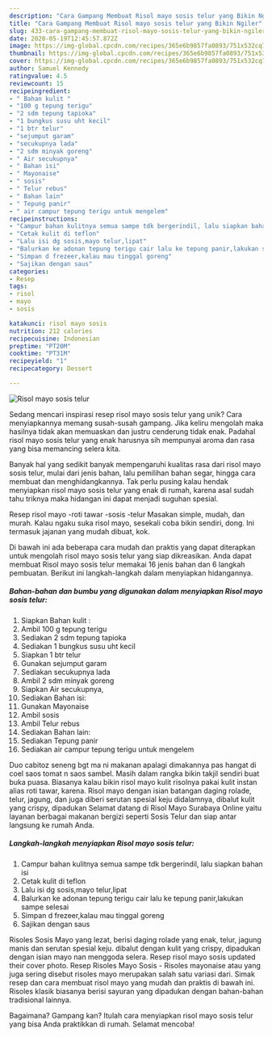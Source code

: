 ```yaml
---
description: "Cara Gampang Membuat Risol mayo sosis telur yang Bikin Ngiler"
title: "Cara Gampang Membuat Risol mayo sosis telur yang Bikin Ngiler"
slug: 433-cara-gampang-membuat-risol-mayo-sosis-telur-yang-bikin-ngiler
date: 2020-05-19T12:45:57.872Z
image: https://img-global.cpcdn.com/recipes/365e6b9857fa0893/751x532cq70/risol-mayo-sosis-telur-foto-resep-utama.jpg
thumbnail: https://img-global.cpcdn.com/recipes/365e6b9857fa0893/751x532cq70/risol-mayo-sosis-telur-foto-resep-utama.jpg
cover: https://img-global.cpcdn.com/recipes/365e6b9857fa0893/751x532cq70/risol-mayo-sosis-telur-foto-resep-utama.jpg
author: Samuel Kennedy
ratingvalue: 4.5
reviewcount: 15
recipeingredient:
- " Bahan kulit "
- "100 g tepung terigu"
- "2 sdm tepung tapioka"
- "1 bungkus susu uht kecil"
- "1 btr telur"
- "sejumput garam"
- "secukupnya lada"
- "2 sdm minyak goreng"
- " Air secukupnya"
- " Bahan isi"
- " Mayonaise"
- " sosis"
- " Telur rebus"
- " Bahan lain"
- " Tepung panir"
- " air campur tepung terigu untuk mengelem"
recipeinstructions:
- "Campur bahan kulitnya semua sampe tdk bergerindil, lalu siapkan bahan isi"
- "Cetak kulit di teflon"
- "Lalu isi dg sosis,mayo telur,lipat"
- "Balurkan ke adonan tepung terigu cair lalu ke tepung panir,lakukan sampe selesai"
- "Simpan d frezeer,kalau mau tinggal goreng"
- "Sajikan dengan saus"
categories:
- Resep
tags:
- risol
- mayo
- sosis

katakunci: risol mayo sosis 
nutrition: 212 calories
recipecuisine: Indonesian
preptime: "PT20M"
cooktime: "PT31M"
recipeyield: "1"
recipecategory: Dessert

---
```



![Risol mayo sosis telur](https://img-global.cpcdn.com/recipes/365e6b9857fa0893/751x532cq70/risol-mayo-sosis-telur-foto-resep-utama.jpg)

Sedang mencari inspirasi resep risol mayo sosis telur yang unik? Cara menyiapkannya memang susah-susah gampang. Jika keliru mengolah maka hasilnya tidak akan memuaskan dan justru cenderung tidak enak. Padahal risol mayo sosis telur yang enak harusnya sih mempunyai aroma dan rasa yang bisa memancing selera kita.

Banyak hal yang sedikit banyak mempengaruhi kualitas rasa dari risol mayo sosis telur, mulai dari jenis bahan, lalu pemilihan bahan segar, hingga cara membuat dan menghidangkannya. Tak perlu pusing kalau hendak menyiapkan risol mayo sosis telur yang enak di rumah, karena asal sudah tahu triknya maka hidangan ini dapat menjadi suguhan spesial.

Resep risol mayo -roti tawar -sosis -telur Masakan simple, mudah, dan murah. Kalau ngaku suka risol mayo, sesekali coba bikin sendiri, dong. Ini termasuk jajanan yang mudah dibuat, kok.


Di bawah ini ada beberapa cara mudah dan praktis yang dapat diterapkan untuk mengolah risol mayo sosis telur yang siap dikreasikan. Anda dapat membuat Risol mayo sosis telur memakai 16 jenis bahan dan 6 langkah pembuatan. Berikut ini langkah-langkah dalam menyiapkan hidangannya.

<!--inarticleads1-->

##### Bahan-bahan dan bumbu yang digunakan dalam menyiapkan Risol mayo sosis telur:

1. Siapkan  Bahan kulit :
1. Ambil 100 g tepung terigu
1. Sediakan 2 sdm tepung tapioka
1. Sediakan 1 bungkus susu uht kecil
1. Siapkan 1 btr telur
1. Gunakan sejumput garam
1. Sediakan secukupnya lada
1. Ambil 2 sdm minyak goreng
1. Siapkan  Air secukupnya,
1. Sediakan  Bahan isi:
1. Gunakan  Mayonaise
1. Ambil  sosis
1. Ambil  Telur rebus
1. Sediakan  Bahan lain:
1. Sediakan  Tepung panir
1. Sediakan  air campur tepung terigu untuk mengelem


Duo cabitoz seneng bgt ma ni makanan apalagi dimakannya pas hangat di coel saos tomat n saos sambel. Masih dalam rangka bikin takjil sendiri buat buka puasa. Biasanya kalau bikin risol mayo kulit risolnya pakai kulit instan alias roti tawar, karena. Risol mayo dengan isian batangan daging rolade, telur, jagung, dan juga diberi serutan spesial keju didalamnya, dibalut kulit yang crispy, dipadukan Selamat datang di Risol Mayo Surabaya Online yaitu layanan berbagai makanan bergizi seperti Sosis Telur dan siap antar langsung ke rumah Anda. 

<!--inarticleads2-->

##### Langkah-langkah menyiapkan Risol mayo sosis telur:

1. Campur bahan kulitnya semua sampe tdk bergerindil, lalu siapkan bahan isi
1. Cetak kulit di teflon
1. Lalu isi dg sosis,mayo telur,lipat
1. Balurkan ke adonan tepung terigu cair lalu ke tepung panir,lakukan sampe selesai
1. Simpan d frezeer,kalau mau tinggal goreng
1. Sajikan dengan saus


Risoles Sosis Mayo yang lezat, berisi daging rolade yang enak, telur, jagung manis dan serutan spesial keju. dibalut dengan kulit yang crispy, dipadukan dengan isian mayo nan menggoda selera. Resep risol mayo sosis updated their cover photo. Resep Risoles Mayo Sosis - Risoles mayonaise atau yang juga sering disebut risoles mayo merupakan salah satu variasi dari. Simak resep dan cara membuat risol mayo yang mudah dan praktis di bawah ini. Risoles klasik biasanya berisi sayuran yang dipadukan dengan bahan-bahan tradisional lainnya. 

Bagaimana? Gampang kan? Itulah cara menyiapkan risol mayo sosis telur yang bisa Anda praktikkan di rumah. Selamat mencoba!
